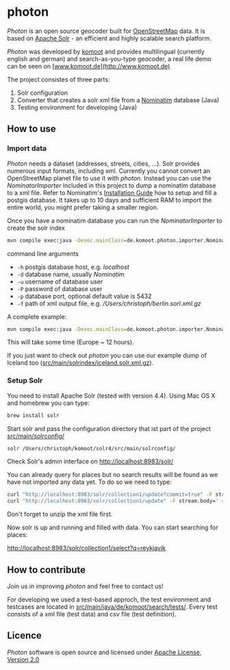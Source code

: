 # photon

_Photon_ is an open source geocoder built for [OpenStreetMap](http://www.osm.org) data. It is based on [Apache Solr](http://lucene.apache.org/solr/) - an efficient and highly scalable search platform.

_Photon_ was developed by [komoot](http://www.komoot.de) and provides multilingual (currently english and german) and search-as-you-type geocoder, a real life demo can be seen on [www.komoot.de](http://www.komoot.de)


The project consistes of three parts:

1. Solr configuration
2. Converter that creates a solr xml file from a [Nominatim](http://wiki.openstreetmap.org/wiki/Nominatim) database (Java)
3. Testing environment for developing (Java)

## How to use
### Import data
_Photon_ needs a dataset (addresses, streets, cities, ...). Solr provides numerous input formats, including xml. Currently you cannot convert an OpenStreetMap planet file to use it with _photon_. Instead you can use the _NominatorImporter_ included in this project to dump a nominatim database to a xml file. Refer to Nominatim's [Installation Guide](http://wiki.openstreetmap.org/wiki/Nominatim/Installation) how to setup and fill a postgis database. It takes up to 10 days and sufficient RAM to import the entire world, you might prefer taking a smaller region.

Once you have a nominatim database you can run the _NominatorImporter_ to create the solr index

```bash
mvn compile exec:java -Dexec.mainClass=de.komoot.photon.importer.NominatimImporter -Dexec.args="...args..."
```

command line arguments

 - ```-h``` postgis database host, e.g. _localhost_
 - ```-d``` database name, usually _Nominatim_
 - ```-u``` username of database user
 - ```-P``` password of database user
 - ```-p``` database port, optional default value is 5432
 - ```-f``` path of xml output file, e.g. _/Users/christoph/berlin.sorl.xml.gz_

A complete example:

```bash
mvn compile exec:java -Dexec.mainClass=de.komoot.photon.importer.NominatimImporter -Dexec.args="-h localhost -d nominatim_island -u christoph -P christoph -f /Users/christoph/iceland.solr.xml.gz" > /home/christoph/island_import.log
```

This will take some time (Europe ~ 12 hours). 

If you just want to check out _photon_ you can use our example dump of Iceland too ([src/main/solrindex/iceland.solr.xml.gz](src/main/solrindex/iceland.solr.xml.gz)). 

### Setup Solr
You need to install Apache Solr (tested with version 4.4). Using Mac OS X and homebrew you can type:

```bash
brew install solr
```

Start solr and pass the configuration directory that ist part of the project [src/main/solrconfig/](src/main/solrconfig/)

```bash
solr /Users/christoph/komoot/solr4/src/main/solrconfig/
```

Check Solr's admin interface on [http://localhost:8983/solr/](http://localhost:8983/solr/)

You can already query for places but no search results will be found as we have not imported any data yet. To do so we need to type:

```bash
curl "http://localhost:8983/solr/collection1/update?commit=true" -F stream.file=/Users/christoph/iceland.solr.xml
curl "http://localhost:8983/solr/collection1/update" -F stream.body=' <optimize />'
```

Don't forget to unzip the xml file first.

Now solr is up and running and filled with data. You can start searching for places:

[http://localhost:8983/solr/collection1/select?q=reykjavik](http://localhost:8983/solr/collection1/select?q=reykjavik&wt=json&indent=true)

## How to contribute

Join us in improving _photon_ and feel free to contact us!

For developing we used a test-based approch, the test environment and testcases are located in [src/main/java/de/komoot/search/tests/](src/main/java/de/komoot/search/tests/). Every test consists of a xml file (test data) and csv file (test definition).

## Licence
_Photon_ software is open source and licensed under [Apache License, Version 2.0](http://opensource.org/licenses/Apache-2.0)
